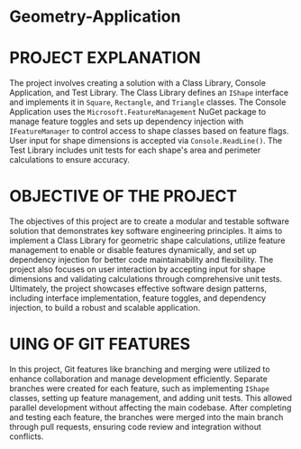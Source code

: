 # Geometry-Application
# PROJECT EXPLANATION
The project involves creating a solution with a Class Library, Console Application, and Test Library. The Class Library defines an `IShape` interface and implements it in `Square`, `Rectangle`, and `Triangle` classes. The Console Application uses the `Microsoft.FeatureManagement` NuGet package to manage feature toggles and sets up dependency injection with `IFeatureManager` to control access to shape classes based on feature flags. User input for shape dimensions is accepted via `Console.ReadLine()`. The Test Library includes unit tests for each shape's area and perimeter calculations to ensure accuracy.
# OBJECTIVE OF THE PROJECT
The objectives of this project are to create a modular and testable software solution that demonstrates key software engineering principles. It aims to implement a Class Library for geometric shape calculations, utilize feature management to enable or disable features dynamically, and set up dependency injection for better code maintainability and flexibility. The project also focuses on user interaction by accepting input for shape dimensions and validating calculations through comprehensive unit tests. Ultimately, the project showcases effective software design patterns, including interface implementation, feature toggles, and dependency injection, to build a robust and scalable application.
# UING OF GIT FEATURES
In this project, Git features like branching and merging were utilized to enhance collaboration and manage development efficiently. Separate branches were created for each feature, such as implementing `IShape` classes, setting up feature management, and adding unit tests. This allowed parallel development without affecting the main codebase. After completing and testing each feature, the branches were merged into the main branch through pull requests, ensuring code review and integration without conflicts.
